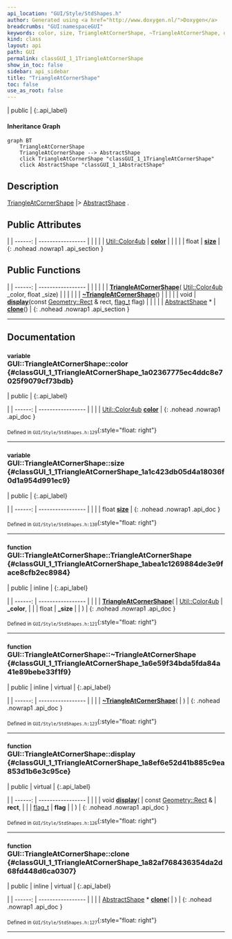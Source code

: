 ```yaml
---
api_location: "GUI/Style/StdShapes.h"
author: Generated using <a href="http://www.doxygen.nl/">Doxygen</a>
breadcrumbs: "GUI:namespaceGUI"
keywords: color, size, TriangleAtCornerShape, ~TriangleAtCornerShape, display, clone
kind: class
layout: api
path: GUI
permalink: classGUI_1_1TriangleAtCornerShape
show_in_toc: false
sidebar: api_sidebar
title: "TriangleAtCornerShape"
toc: false
use_as_root: false
---
```


| public |
{:.api_label}

#### Inheritance Graph

```mermaid
graph BT
	TriangleAtCornerShape
	TriangleAtCornerShape --> AbstractShape
	click TriangleAtCornerShape "classGUI_1_1TriangleAtCornerShape"
	click AbstractShape "classGUI_1_1AbstractShape"
```

## Description

[TriangleAtCornerShape](classGUI_1_1TriangleAtCornerShape) |> [AbstractShape](classGUI_1_1AbstractShape) .



## Public Attributes

|
| ------: | ----------------- |
|  | |
| [Util::Color4ub](classUtil_1_1Color4ub) | **[color](#classGUI_1_1TriangleAtCornerShape_1a02367775ec4ddc8e7025f9079cf73bdb)**  |
|  | |
| float | **[size](#classGUI_1_1TriangleAtCornerShape_1a1c423db05d4a18036f0d1a954d991ec9)**  |
{: .nohead .nowrap1 .api_section }


## Public Functions

|
| ------: | ----------------- |
|  | |
|  | **[TriangleAtCornerShape](#classGUI_1_1TriangleAtCornerShape_1abea1c1269884de3e9face8cfb2ec8984)**( [Util::Color4ub](classUtil_1_1Color4ub)  _color, float _size) |
|  | |
|  | **[~TriangleAtCornerShape](#classGUI_1_1TriangleAtCornerShape_1a6e59f34bda5fda84a41e89bebe33f1f9)**() |
|  | |
| void | **[display](#classGUI_1_1TriangleAtCornerShape_1a8ef6e52d41b885c9ea853d1b6e3c95ce)**(const [Geometry::Rect](namespaceGeometry#namespaceGeometry_1acedeea2f6bddd99f077df6f73901a875) & rect,  [flag_t](classGUI_1_1AbstractShape#classGUI_1_1AbstractShape_1a30ae7217ac48efbb16cf6053706fead5)  flag) |
|  | |
| [AbstractShape](classGUI_1_1AbstractShape) * | **[clone](#classGUI_1_1TriangleAtCornerShape_1a82af768436354da2d68fd448d6ca0307)**() |
{: .nohead .nowrap1 .api_section }


-------------------------------------------------------------------

## Documentation

### <small>variable</small><br/> GUI::TriangleAtCornerShape::color {#classGUI_1_1TriangleAtCornerShape_1a02367775ec4ddc8e7025f9079cf73bdb}

| public |
{:.api_label}

|
| ------: | ----------------- |
|  |
| [Util::Color4ub](classUtil_1_1Color4ub) **[color](#classGUI_1_1TriangleAtCornerShape_1a02367775ec4ddc8e7025f9079cf73bdb)**  |
{: .nohead .nowrap1 .api_doc }





<sub>Defined in `GUI/Style/StdShapes.h:129`</sub>{:style="float: right"}

-------------------------------------------------------------------

### <small>variable</small><br/> GUI::TriangleAtCornerShape::size {#classGUI_1_1TriangleAtCornerShape_1a1c423db05d4a18036f0d1a954d991ec9}

| public |
{:.api_label}

|
| ------: | ----------------- |
|  |
| float **[size](#classGUI_1_1TriangleAtCornerShape_1a1c423db05d4a18036f0d1a954d991ec9)**  |
{: .nohead .nowrap1 .api_doc }





<sub>Defined in `GUI/Style/StdShapes.h:130`</sub>{:style="float: right"}

-------------------------------------------------------------------

### <small>function</small><br/> GUI::TriangleAtCornerShape::TriangleAtCornerShape {#classGUI_1_1TriangleAtCornerShape_1abea1c1269884de3e9face8cfb2ec8984}

| public | inline |
{:.api_label}

|
| ------: | ----------------- |
|  |
|  **[TriangleAtCornerShape](#classGUI_1_1TriangleAtCornerShape_1abea1c1269884de3e9face8cfb2ec8984)**( |  [Util::Color4ub](classUtil_1_1Color4ub)  | **_color**, |
| | float | **_size** |
|   ) |
{: .nohead .nowrap1 .api_doc }





<sub>Defined in `GUI/Style/StdShapes.h:121`</sub>{:style="float: right"}

-------------------------------------------------------------------

### <small>function</small><br/> GUI::TriangleAtCornerShape::~TriangleAtCornerShape {#classGUI_1_1TriangleAtCornerShape_1a6e59f34bda5fda84a41e89bebe33f1f9}

| public | inline | virtual |
{:.api_label}

|
| ------: | ----------------- |
|  |
|  **[~TriangleAtCornerShape](#classGUI_1_1TriangleAtCornerShape_1a6e59f34bda5fda84a41e89bebe33f1f9)**( |  ) |
{: .nohead .nowrap1 .api_doc }





<sub>Defined in `GUI/Style/StdShapes.h:123`</sub>{:style="float: right"}

-------------------------------------------------------------------

### <small>function</small><br/> GUI::TriangleAtCornerShape::display {#classGUI_1_1TriangleAtCornerShape_1a8ef6e52d41b885c9ea853d1b6e3c95ce}

| public | virtual |
{:.api_label}

|
| ------: | ----------------- |
|  |
| void **[display](#classGUI_1_1TriangleAtCornerShape_1a8ef6e52d41b885c9ea853d1b6e3c95ce)**( | const [Geometry::Rect](namespaceGeometry#namespaceGeometry_1acedeea2f6bddd99f077df6f73901a875) & | **rect**, |
| |  [flag_t](classGUI_1_1AbstractShape#classGUI_1_1AbstractShape_1a30ae7217ac48efbb16cf6053706fead5)  | **flag** |
|   ) |
{: .nohead .nowrap1 .api_doc }





<sub>Defined in `GUI/Style/StdShapes.h:126`</sub>{:style="float: right"}

-------------------------------------------------------------------

### <small>function</small><br/> GUI::TriangleAtCornerShape::clone {#classGUI_1_1TriangleAtCornerShape_1a82af768436354da2d68fd448d6ca0307}

| public | inline | virtual |
{:.api_label}

|
| ------: | ----------------- |
|  |
| [AbstractShape](classGUI_1_1AbstractShape) * **[clone](#classGUI_1_1TriangleAtCornerShape_1a82af768436354da2d68fd448d6ca0307)**( |  ) |
{: .nohead .nowrap1 .api_doc }





<sub>Defined in `GUI/Style/StdShapes.h:127`</sub>{:style="float: right"}

-------------------------------------------------------------------

